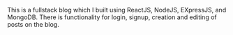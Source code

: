 This is a fullstack blog which I built using ReactJS, NodeJS, EXpressJS, and MongoDB. There is functionality for login, signup, creation and editing of posts on the blog.
